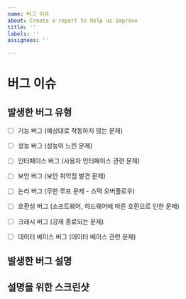 ```yaml
---
name: 버그 이슈
about: Create a report to help us improve
title: ''
labels: ''
assignees: ''

---
```


# 버그 이슈

## 발생한 버그 유형

- [ ] 기능 버그 (예상대로 작동하지 않는 문제)
- [ ] 성능 버그 (성능이 느린 문제)
- [ ] 인터페이스 버그 (사용자 인터페이스 관련 문제)
- [ ] 보안 버그 (보안 취약점 발견 문제)
- [ ] 논리 버그 (무한 루프 문제 - 스택 오버플로우)
- [ ] 호환성 버그 (소프트웨어, 하드웨어에 따른 호환으로 인한 문제)
- [ ] 크래시 버그 (강제 종료되는 문제)
- [ ] 데이터 베이스 버그 (데이터 베이스 관련 문제)


## 발생한 버그 설명

>

## 설명을 위한 스크린샷
